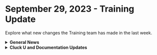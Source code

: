 # September 29, 2023 - Training Update

Explore what new changes the Training team has made in the last week.

<details>

<summary><strong>General News</strong></summary>

* Shoutouts to everyone who joined us in training this week! We appreciate your feedback as we continue to build out new training experiences. We'll be at it again next week with the same bat time, and same bat channels:
  * Mondays: Rewst 101 @ 12pm EST + Rewst 104 @ 1:15pm EST
  * Tuesdays: Rewst 102 @ 12pm EST + Rewst 105 @ 1:15pm EST
  * Wednesdays: Rewst 103 @ 12pm EST + Rewst 106 @ 1:15pm EST
  * Thursdays: ROC AMA @ 11am EST
* Join us in our new [Cluck-U Discord channel](https://discord.com/channels/936789089703845988/1121465945295167588) if you have any questions, comments, or concerns!

</details>

<details>

<summary><strong>Cluck U and Documentation Updates</strong></summary>

**Cluck University**

* Minor fixes to steps in Cluck U exercise steps based on feedback.
* Updated the [Hello World](../../../cluck-university/getting-started/hello-world.md) exercise steps for clarity.

**Documentation**

* [Open Mic - September 22nd Video and Page Added](../../roc-open-mics/2023-roc-open-mics/september-22-2023-efficient-onboarding-custom-integrations-and-sql-magic.md)
* Shoutouts to Kevin Grube and Kelvin for contributing to the docs this week! For those who missed it, we're building out the ability to contribute to our docs, [starting with updates and fixes](../../../community-corner/how-to-contribute/).&#x20;
* Updates and Fixes
  * Updated the URL note on the [Connectwise Pod Configuration](../../../documentation/integrations/psa/connectwise-manage/pod-configuration.md) page.
  * Added note about post-modification behavior note on [Best Practices for Microsoft Integrations](../../../documentation/integrations/cloud/microsoft-cloud-integration-bundle/authorization-best-practices.md)
  * Added Read-only information on the [How to Add or Remove Users](../../../documentation/user-management/how-to-add-and-remove-users.md) and [Roles](../../../documentation/user-management/roles.md) pages.
  * Updated the Bring Your Own Database script on the [Database Integration Setup](../../../documentation/integrations/database/database-integration-setup.md) page.

</details>
